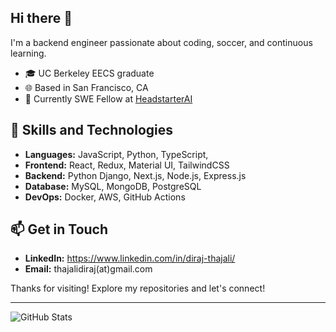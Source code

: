 ## Hi there 👋

I'm a backend engineer passionate about coding, soccer, and continuous learning.

- 🎓 UC Berkeley EECS graduate
- 🌐 Based in San Francisco, CA
- 💼 Currently SWE Fellow at [HeadstarterAI](https://www.linkedin.com/company/headstarterai/)



## 🚀 Skills and Technologies

- **Languages:** JavaScript, Python, TypeScript, 
- **Frontend:** React, Redux, Material UI, TailwindCSS
- **Backend:** Python Django, Next.js, Node.js, Express.js
- **Database:** MySQL, MongoDB, PostgreSQL
- **DevOps:** Docker, AWS, GitHub Actions

## 📫 Get in Touch

- **LinkedIn:** https://www.linkedin.com/in/diraj-thajali/
- **Email:** thajalidiraj(at)gmail.com

Thanks for visiting! Explore my repositories and let's connect!

---

![GitHub Stats](https://github-readme-stats.vercel.app/api?username=dthajal1&show_icons=true&theme=graywhite)


<!--
**dthajal1/dthajal1** is a ✨ _special_ ✨ repository because its `README.md` (this file) appears on your GitHub profile.

Here are some ideas to get you started:

- 🔭 I’m currently working on ...
- 🌱 I’m currently learning ...
- 👯 I’m looking to collaborate on ...
- 🤔 I’m looking for help with ...
- 💬 Ask me about ...
- 📫 How to reach me: ...
- 😄 Pronouns: ...
- ⚡ Fun fact: ...
-->
